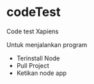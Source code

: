 # codeTest
Code test Xapiens

Untuk menjalankan program
  - Terinstall Node
  - Pull Project
  - Ketikan node app
